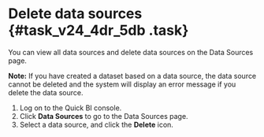 # Delete data sources {#task_v24_4dr_5db .task}

You can view all data sources and delete data sources on the Data Sources page.

**Note:** If you have created a dataset based on a data source, the data source cannot be deleted and the system will display an error message if you delete the data source.

1.   Log on to the Quick BI console. 
2.   Click **Data Sources** to go to the Data Sources page. 
3.   Select a data source, and click the **Delete** icon. 


